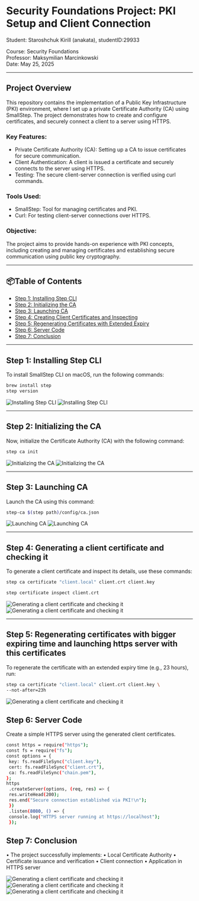 # Security Foundations Project: PKI Setup and Client Connection

Student: Staroshchuk Kirill (anakata), studentID:29933

Course: Security Foundations  
Professor: Maksymilian Marcinkowski  
Date: May 25, 2025

---

## Project Overview

This repository contains the implementation of a Public Key Infrastructure (PKI) environment, where I set up a private Certificate Authority (CA) using SmallStep. The project demonstrates how to create and configure certificates, and securely connect a client to a server using HTTPS.

### Key Features:
- Private Certificate Authority (CA): Setting up a CA to issue certificates for secure communication.
- Client Authentication: A client is issued a certificate and securely connects to the server using HTTPS.
- Testing: The secure client-server connection is verified using curl commands.

### Tools Used:
- SmallStep: Tool for managing certificates and PKI.
- Curl: For testing client-server connections over HTTPS.

### Objective:
The project aims to provide hands-on experience with PKI concepts, including creating and managing certificates and establishing secure communication using public key cryptography.

---

## 📦Table of Contents

- [Step 1: Installing Step CLI](#step-1-installing-stepcli)
- [Step 2: Initializing the CA](#step-2-initializing-the-ca)
- [Step 3: Launching CA](#step-3-launching-ca)
- [Step 4: Creating Client Certificates and Inspecting](#step-4-creating-client-certificates-and-inspecting)
- [Step 5: Regenerating Certificates with Extended Expiry](#step-5-regenerating-certificates-with-extended-expiry)
- [Step 6: Server Code](#step-6-server-code)
- [Step 7: Conclusion](#step-7-conclusion)


---

## Step 1: Installing Step CLI
To install SmallStep CLI on macOS, run the following commands:

```bash
brew install step
step version
```
![Installing Step CLI](./screenshots/brewinstall1.png) 
![Installing Step CLI](./screenshots/brewinstall2.png) 

---

## Step 2: Initializing the CA
Now, initialize the Certificate Authority (CA) with the following command:
```bash
step ca init
```
![Initializing the CA](./screenshots/stepcainit3.png) 
![Initializing the CA](./screenshots/stepcainit2.png) 


---

## Step 3: Launching CA
Launch the CA using this command:
```bash
step-ca $(step path)/config/ca.json
```
![Launching CA](./screenshots/json.png) 
![Launching CA](./screenshots/json.png) 

---

## Step 4: Generating a client certificate and checking it 
To generate a client certificate and inspect its details, use these commands:
```bash
step ca certificate "client.local" client.crt client.key 

step certificate inspect client.crt 
```
![Generating a client certificate and checking it](./screenshots/stepcacertificate.png)
![Generating a client certificate and checking it](./screenshots/stepcasertificate2.png)

---

## Step 5: Regenerating certificates with bigger expiring time and launching https server with this certificates
To regenerate the certificate with an extended expiry time (e.g., 23 hours), run:
```bash
step ca certificate "client.local" client.crt client.key \
--not-after=23h
```
![Generating a client certificate and checking it](./screenshots/clientlocal.png)

## Step 6: Server Code
Create a simple HTTPS server using the generated client certificates. 
```bash
const https = require("https");
const fs = require("fs");
const options = {
 key: fs.readFileSync("client.key"),
 cert: fs.readFileSync("client.crt"),
 ca: fs.readFileSync("chain.pem"),
};
https
 .createServer(options, (req, res) => {
 res.writeHead(200);
 res.end("Secure connection established via PKI!\n");
 })
 .listen(8080, () => {
 console.log("HTTPS server running at https://localhost");
 });

```


## Step 7: Conclusion

• The project successfully implements:
• Local Certificate Authority
• Certificate issuance and verification
• Client connection
• Application in HTTPS server

![Generating a client certificate and checking it](./screenshots/serverinfo.png)
![Generating a client certificate and checking it](./screenshots/serverinfo2.png)
![Generating a client certificate and checking it](./screenshots/serverinfo3.png)
